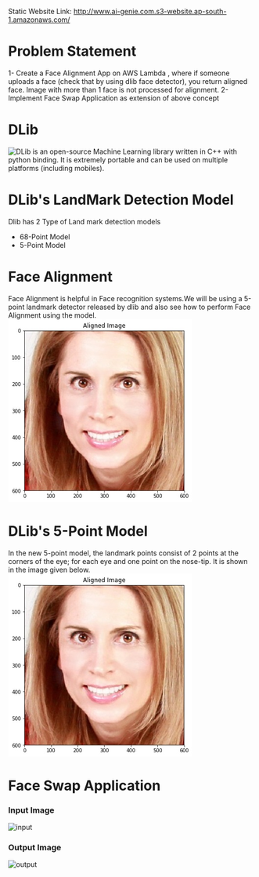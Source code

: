 Static Website Link: http://www.ai-genie.com.s3-website.ap-south-1.amazonaws.com/

# Problem Statement

1- Create a Face Alignment App on AWS Lambda , where if someone uploads a face (check that by using dlib face detector), you return aligned face. Image with more than 1 face is not processed for alignment. 
2- Implement Face Swap Application as extension of above concept

# DLib

![DLib](http://dlib.net/) is an open-source Machine Learning library written in C++ with python binding. It is extremely portable and can be used on multiple platforms (including mobiles).

# DLib's LandMark Detection Model

Dlib has 2 Type of Land mark detection models 
- 68-Point Model
- 5-Point Model

# Face Alignment

Face Alignment is helpful in Face recognition systems.We will be using a 5-point landmark detector released by dlib and also see how to perform Face Alignment using the model.
![aligned](assets/aligned.jpg)

# DLib's 5-Point Model

In the new 5-point model, the landmark points consist of 2 points at the corners of the eye; for each eye and one point on the nose-tip. It is shown in the image given below.
![landmark](assets/5_point_landmark.jpg)

# Face Swap Application

### Input Image
![input]()

### Output Image
![output]()

